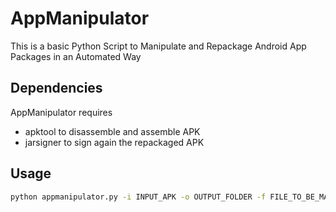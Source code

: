 # AppManipulator

This is a basic Python Script to Manipulate and Repackage Android App Packages in an Automated Way


## Dependencies
AppManipulator requires
- apktool to disassemble and assemble APK
- jarsigner to sign again the repackaged APK

## Usage
```sh
python appmanipulator.py -i INPUT_APK -o OUTPUT_FOLDER -f FILE_TO_BE_MANIPULATED -s STRING_TO_SEARCH -r STRING_TO_REPLACE
```
